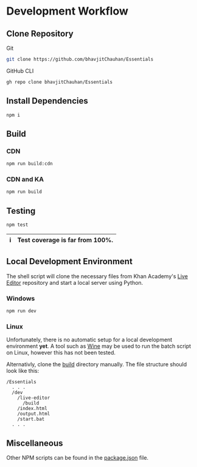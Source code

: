 # Development Workflow
## Clone Repository
Git
```bash
git clone https://github.com/bhavjitChauhan/Essentials
```

GitHub CLI
```bash
gh repo clone bhavjitChauhan/Essentials
```

## Install Dependencies
```bash
npm i
```

## Build
### CDN
```bash
npm run build:cdn
```

### CDN and KA
```bash
npm run build
```

## Testing
```bash
npm test
```

:information_source: | Test coverage is far from 100%.
:---: | :---

## Local Development Environment
The shell script will clone the necessary files from Khan Academy's [Live Editor](https://github.com/Khan/live-editor) repository and start a local server using Python.
### Windows
```bash
npm run dev
```

### Linux
Unfortunately, there is no automatic setup for a local development environment **yet**. A tool such as [Wine](https://www.winehq.org/) may be used to run the batch script on Linux, however this has not been tested.

Alternativly, clone the [build](https://github.com/Khan/live-editor/tree/master/build) directory manually. The file structure should look like this:
```
/Essentials
  . . .
  /dev
    /live-editor
      /build
    /index.html
    /output.html
    /start.bat
  . . .
```

## Miscellaneous
Other NPM scripts can be found in the [package.json](https://github.com/bhavjitChauhan/Essentials/blob/master/package.json) file.
